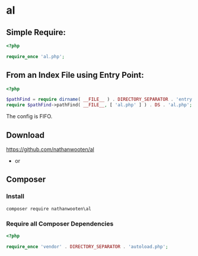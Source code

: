 # al

## Simple Require:

```php
<?php

require_once 'al.php';
```

## From an Index File using Entry Point:

```php
<?php

$pathFind = require dirname( __FILE__ ) . DIRECTORY_SEPARATOR . 'entry.php';
require $pathFind->pathFind( __FILE__, [ 'al.php' ] ) . DS . 'al.php';
```

The config is FIFO.

## Download

https://github.com/nathanwooten/al

 - or

## Composer

### Install

```
composer require nathanwooten\al
```

### Require all Composer Dependencies

```php
<?php

require_once 'vendor' . DIRECTORY_SEPARATOR . 'autoload.php';
```
